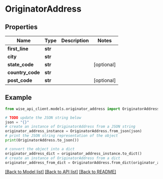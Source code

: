 # OriginatorAddress


## Properties

Name | Type | Description | Notes
------------ | ------------- | ------------- | -------------
**first_line** | **str** |  | 
**city** | **str** |  | 
**state_code** | **str** |  | [optional] 
**country_code** | **str** |  | 
**post_code** | **str** |  | [optional] 

## Example

```python
from wise_api_client.models.originator_address import OriginatorAddress

# TODO update the JSON string below
json = "{}"
# create an instance of OriginatorAddress from a JSON string
originator_address_instance = OriginatorAddress.from_json(json)
# print the JSON string representation of the object
print(OriginatorAddress.to_json())

# convert the object into a dict
originator_address_dict = originator_address_instance.to_dict()
# create an instance of OriginatorAddress from a dict
originator_address_from_dict = OriginatorAddress.from_dict(originator_address_dict)
```
[[Back to Model list]](../README.md#documentation-for-models) [[Back to API list]](../README.md#documentation-for-api-endpoints) [[Back to README]](../README.md)


